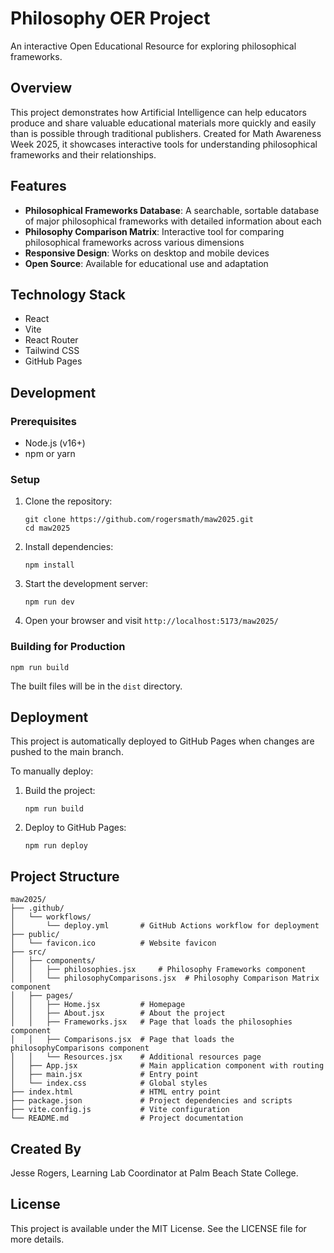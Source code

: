 # Philosophy OER Project

An interactive Open Educational Resource for exploring philosophical frameworks.

## Overview

This project demonstrates how Artificial Intelligence can help educators produce and share valuable educational materials more quickly and easily than is possible through traditional publishers. Created for Math Awareness Week 2025, it showcases interactive tools for understanding philosophical frameworks and their relationships.

## Features

- **Philosophical Frameworks Database**: A searchable, sortable database of major philosophical frameworks with detailed information about each
- **Philosophy Comparison Matrix**: Interactive tool for comparing philosophical frameworks across various dimensions
- **Responsive Design**: Works on desktop and mobile devices
- **Open Source**: Available for educational use and adaptation

## Technology Stack

- React
- Vite
- React Router
- Tailwind CSS
- GitHub Pages

## Development

### Prerequisites

- Node.js (v16+)
- npm or yarn

### Setup

1. Clone the repository:
   ```
   git clone https://github.com/rogersmath/maw2025.git
   cd maw2025
   ```

2. Install dependencies:
   ```
   npm install
   ```

3. Start the development server:
   ```
   npm run dev
   ```

4. Open your browser and visit `http://localhost:5173/maw2025/`

### Building for Production

```
npm run build
```

The built files will be in the `dist` directory.

## Deployment

This project is automatically deployed to GitHub Pages when changes are pushed to the main branch.

To manually deploy:

1. Build the project:
   ```
   npm run build
   ```

2. Deploy to GitHub Pages:
   ```
   npm run deploy
   ```

## Project Structure

```
maw2025/
├── .github/
│   └── workflows/
│       └── deploy.yml       # GitHub Actions workflow for deployment
├── public/
│   └── favicon.ico          # Website favicon
├── src/
│   ├── components/
│   │   ├── philosophies.jsx     # Philosophy Frameworks component
│   │   └── philosophyComparisons.jsx  # Philosophy Comparison Matrix component
│   ├── pages/
│   │   ├── Home.jsx         # Homepage
│   │   ├── About.jsx        # About the project
│   │   ├── Frameworks.jsx   # Page that loads the philosophies component
│   │   ├── Comparisons.jsx  # Page that loads the philosophyComparisons component
│   │   └── Resources.jsx    # Additional resources page
│   ├── App.jsx              # Main application component with routing
│   ├── main.jsx             # Entry point
│   └── index.css            # Global styles
├── index.html               # HTML entry point
├── package.json             # Project dependencies and scripts
├── vite.config.js           # Vite configuration
└── README.md                # Project documentation
```

## Created By

Jesse Rogers, Learning Lab Coordinator at Palm Beach State College.

## License

This project is available under the MIT License. See the LICENSE file for more details.